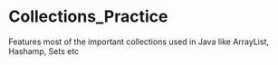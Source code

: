# Collections_Practice
Features most of the important collections used in Java like ArrayList, Hashamp, Sets etc
